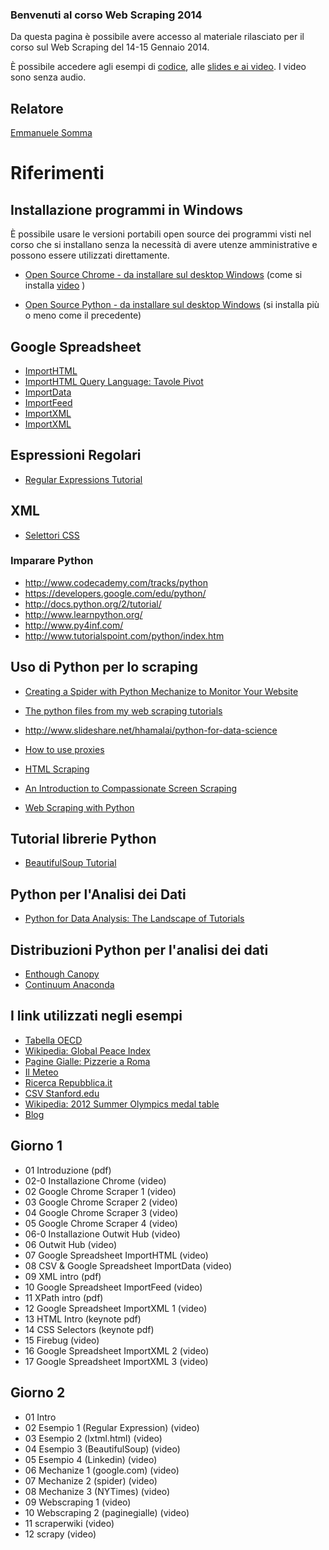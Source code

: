 ### Benvenuti al corso Web Scraping 2014

Da questa pagina è possibile avere accesso al materiale rilasciato per il corso sul Web Scraping del 14-15 Gennaio 2014.

È possibile accedere agli esempi di
[codice](https://github.com/exedre/webscraping-course-2014/), alle
[ slides e ai video](https://www.dropbox.com/sh/jbav67ad0zdnzef/5RG9BY5U1N). I
video sono senza audio.

## Relatore

[Emmanuele Somma](http://www.linkedin.com/in/exedre) 


# Riferimenti

## Installazione programmi in Windows

È possibile usare le versioni portabili open source dei programmi visti nel corso che si installano senza la necessità di avere utenze amministrative e possono essere utilizzati direttamente.

- [Open Source Chrome - da installare sul desktop Windows](http://portableapps.com/apps/internet/iron_portable) (come si installa [video](https://www.dropbox.com/s/lr33b3djj9irrxd/Install%20Iron%20Portable%20for%20Scraping.mp4) )

- [Open Source Python - da installare sul desktop Windows](http://sourceforge.net/projects/winpython/files/WinPython_2.7/2.7.6.2/WinPython-32bit-2.7.6.2.exe/download) (si installa più o meno come il precedente)


## Google Spreadsheet

- [ImportHTML](http://www.labnol.org/internet/import-html-in-google-docs/28125/)
- [ImportHTML Query Language: Tavole Pivot](https://developers.google.com/chart/interactive/docs/querylanguage#Pivot)
- [ImportData](https://developers.google.com/secure-data-connector/docs/1.3/tutorials/spreadsheets)
- [ImportFeed](http://www.labnol.org/internet/office/use-google-docs-spreadsheet-as-rss-reader-feed-aggregator/3527/)
- [ImportXML](http://www.seerinteractive.com/blog/importxml-cookbook)
- [ImportXML](https://www.distilled.net/blog/distilled/guide-to-google-docs-importxml/)

## Espressioni Regolari

- [Regular Expressions Tutorial](http://www.regular-expressions.info/tutorial.html)

## XML

- [Selettori CSS](http://www.w3schools.com/cssref/css_selectors.asp)


### Imparare Python

- http://www.codecademy.com/tracks/python
- https://developers.google.com/edu/python/
- http://docs.python.org/2/tutorial/
- http://www.learnpython.org/
- http://www.py4inf.com/
- http://www.tutorialspoint.com/python/index.htm

## Uso di Python per lo scraping

- [Creating a Spider with Python Mechanize to Monitor Your Website](http://blog.cnizz.com/2010/09/15/creating-a-spider-with-python-mechanize-to-monitor-your-website/)

- [The python files from my web scraping tutorials](https://github.com/creeveshft/Web_Scraping)

- http://www.slideshare.net/hhamalai/python-for-data-science

- [How to use proxies](http://webscraping.com/blog/How-to-use-proxies/)

- [HTML Scraping](http://docs.python-guide.org/en/latest/scenarios/scrape/)

- [An Introduction to Compassionate Screen Scraping](http://lethain.com/an-introduction-to-compassionate-screenscraping/)

- [Web Scraping with Python](https://software.rc.fas.harvard.edu/training/scraping2/latest/index.psp#)

## Tutorial librerie Python

- [BeautifulSoup Tutorial](http://www.nyu.edu/projects/politicsdatalab/workshops/BeautifulSoup.pdf)


## Python per l'Analisi dei Dati
- [Python for Data Analysis: The Landscape of Tutorials](http://datacommunitydc.org/blog/2013/07/python-for-data-analysis-the-landscape-of-tutorials/)

## Distribuzioni Python per l'analisi dei dati

- [Enthough Canopy](https://www.enthought.com/products/canopy/)
- [Continuum Anaconda](http://www.continuum.io)


## I link utilizzati negli esempi

- [Tabella OECD](http://www.oecd-ilibrary.org/sites/cli-table-2013-11-en/index.html?contentType=/ns/KeyTable,/ns/StatisticalPublication&itemId=/content/table/2074384x-table1&containerItemId=/content/tablecollection/2074384x&accessItemIds=&mimeType=text/html)
- [Wikipedia: Global Peace Index](http://en.wikipedia.org/wiki/Global_Peace_Index)
- [Pagine Gialle: Pizzerie a Roma](http://roma.paginegialle.it/lazio/roma/pizzeria.html)
- [Il Meteo](http://www.ilmeteo.it/portale/files/5913_day.xml)
- [Ricerca Repubblica.it](http://ricerca.repubblica.it/ricerca/repubblica?query=%22banca+d%27italia%22&view=repubblica)
- [CSV Stanford.edu](http://hci.stanford.edu/jheer/workshop/data/fec/fec96_10.csv)
- [Wikipedia: 2012 Summer Olympics medal table](http://en.wikipedia.org/wiki/2012_Summer_Olympics_medal_table)
- [Blog](http://intenseminimalism.com/)



## Giorno 1

- 01 Introduzione (pdf)
- 02-0 Installazione Chrome (video)
- 02 Google Chrome Scraper 1 (video)
- 03 Google Chrome Scraper 2 (video)
- 04 Google Chrome Scraper 3 (video)
- 05 Google Chrome Scraper 4 (video)
- 06-0 Installazione Outwit Hub (video)
- 06 Outwit Hub (video)
- 07 Google Spreadsheet ImportHTML (video)
- 08 CSV & Google Spreadsheet ImportData (video)
- 09 XML intro (pdf)
- 10 Google Spreadsheet ImportFeed (video)
- 11 XPath intro (pdf)
- 12 Google Spreadsheet ImportXML 1 (video)
- 13 HTML Intro (keynote pdf)
- 14 CSS Selectors (keynote pdf)
- 15 Firebug (video)
- 16 Google Spreadsheet ImportXML 2 (video)
- 17 Google Spreadsheet ImportXML 3 (video)

## Giorno 2

- 01 Intro
- 02 Esempio 1 (Regular Expression) (video)
- 03 Esempio 2 (lxtml.html) (video)
- 04 Esempio 3 (BeautifulSoup) (video)
- 05 Esempio 4 (Linkedin) (video)
- 06 Mechanize 1 (google.com) (video)
- 07 Mechanize 2 (spider) (video)
- 08 Mechanize 3 (NYTimes) (video)
- 09 Webscraping 1 (video)
- 10 Webscraping 2 (paginegialle) (video)
- 11 scraperwiki (video)
- 12 scrapy (video)

